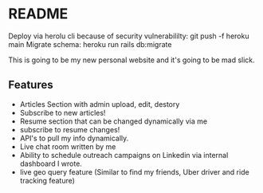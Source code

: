 # README
 
Deploy via herolu cli because of security vulnerabililty: git push -f heroku main
Migrate schema: heroku run rails db:migrate

This is going to be my new personal website and it's going to be mad slick.

## Features
- Articles Section with admin upload, edit, destory
- Subscribe to new articles!
- Resume section that can be changed dynamically via me
- subscribe to resume changes!
- API's to pull my info dynamically.
- Live chat room written by me
- Ability to schedule outreach campaigns on Linkedin via internal dashboard I wrote.
- live geo query feature (Similar to find my friends, Uber driver and ride tracking feature)

